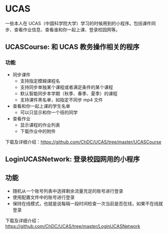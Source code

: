 # UCAS
一些本人在 UCAS（中国科学院大学）学习的时候用到的小程序。包括课件同步、查看作业信息、查看谁和你一起上课、登录校园网等。

##  UCASCourse: 和 UCAS 教务操作相关的程序

### 功能

* 同步课件
  * 支持指定模糊课程名
  * 支持同步单独某个课程或者满足条件的某个课程
  * 默认智能同步本学期（秋季、春季、夏季）的课程
  * 支持课件黑名单，如指定不同步 mp4 文件
* 查看和你一起上课的学生名单
  * 可以只显示和你一个班的同学
* 查看作业
  * 显示课程的作业列表
  * 下载作业中的附件

下载及详细介绍：<https://github.com/ChDC/UCAS/tree/master/UCASCourse>

## LoginUCASNetwork: 登录校园网用的小程序

## 功能

* 随机从一个账号列表中选择剩余流量充足的账号进行登录
* 使用配置文件中的账号进行登录
* 保持在线模式，也就是说每隔一段时间检查一次当前是否在线，如果不在线就登录

下载及详细介绍：<https://github.com/ChDC/UCAS/tree/master/LoginUCASNetwork>
